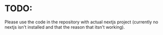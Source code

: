 # TODO:

Please use the code in the repository with actual nextjs project (currently no nextjs isn't installed and that the reason that itsn't working).
